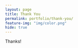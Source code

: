 ```yaml
---
layout: page
title: Thank You
permalink: portfolio/thank-you/
feature-img: "img/color.png"
hide: true
---
```


Thanks!
